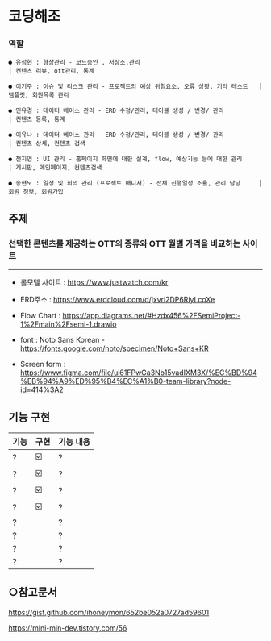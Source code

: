 # 코딩해조

### 역할

```
● 유성현 : 형상관리 - 코드승인 , 저장소,관리                                      │ 컨텐츠 리뷰, ott관리, 통계

● 이기주 : 이슈 및 리스크 관리 - 프로젝트의 예상 위험요소, 오류 상황, 기타 테스트   │ 템플릿, 회원목록 관리

● 민유경 : 데이터 베이스 관리 - ERD 수정/관리, 테이블 생성 / 변경/ 관리            │ 컨텐츠 등록, 통계

● 이유나 : 데이터 베이스 관리 - ERD 수정/관리, 테이블 생성 / 변경/ 관리  	         │ 컨텐츠 상세, 컨텐츠 검색
 
● 천지연 : UI 관리 - 홈페이지 화면에 대한 설계, flow, 예상기능 등에 대한 관리 	   │ 게시판, 메인페이지, 컨텐츠검색

● 송현도 : 일정 및 회의 관리 (프로젝트 매니저) - 전체 진행일정 조율, 관리 담당     │ 회원 정보, 회원가입
```


## 주제

### 선택한 콘텐츠를 제공하는 OTT의 종류와 OTT 월별 가격을 비교하는 사이트
***

+ 롤모델 사이트 : <https://www.justwatch.com/kr>

+ ERD주소 : <https://www.erdcloud.com/d/jxvri2DP6RiyLcoXe>

+ Flow Chart : https://app.diagrams.net/#Hzdx456%2FSemiProject-1%2Fmain%2Fsemi-1.drawio



+ font : Noto Sans Korean - https://fonts.google.com/noto/specimen/Noto+Sans+KR

+ Screen form : https://www.figma.com/file/ui61FPwGa3Nb15vadIXM3X/%EC%BD%94%EB%94%A9%ED%95%B4%EC%A1%B0-team-library?node-id=414%3A2


##  기능 구현

| 기능 | 구현 | 기능 내용 |
| ------ | ------ | ----------- |
| ? | ☑️ | ? |
| ? | ☑️ |? |
| ? | ☑️ |? |
| ? | ☑️ | ? |
| ? |  | ? |
| ? |  | ? |
| ? |  | ? |
| ? |  | ?  |



## ○참고문서
<https://gist.github.com/ihoneymon/652be052a0727ad59601>

<https://mini-min-dev.tistory.com/56>
